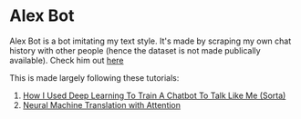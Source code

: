 # Alex Bot

Alex Bot is a bot imitating my text style. It's made by scraping my own chat history with other people (hence the dataset is not made publically available). Check him out [here](http://alexding123.github.io/react-gh-pages)

This is made largely following these tutorials:

1. [How I Used Deep Learning To Train A Chatbot To Talk Like Me (Sorta)](https://adeshpande3.github.io/How-I-Used-Deep-Learning-to-Train-a-Chatbot-to-Talk-Like-Me)
2. [Neural Machine Translation with Attention](https://www.tensorflow.org/beta/tutorials/text/nmt_with_attention)

